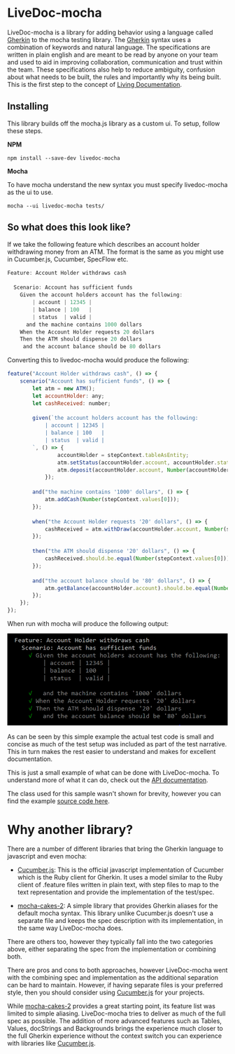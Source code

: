 # LiveDoc-mocha
LiveDoc-mocha is a library for adding behavior using a language called [Gherkin](https://cucumber.io/docs/reference#gherkin) to the mocha testing library. The [Gherkin](https://cucumber.io/docs/reference#gherkin) syntax uses a combination of keywords and natural language. The specifications are written in plain english and are meant to be read by anyone on your team and used to aid in improving collaboration, communication and trust within the team. These specifications also help to reduce ambiguity, confusion about what needs to be built, the rules and importantly why its being built. This is the first step to the concept of [Living Documentation](https://leanpub.com/livingdocumentation).

## Installing
This library builds off the mocha.js library as a custom ui. To setup, follow these steps.

__NPM__
```
npm install --save-dev livedoc-mocha
```

__Mocha__

To have mocha understand the new syntax you must specify livedoc-mocha as the ui to use.
```
mocha --ui livedoc-mocha tests/
```

## So what does this look like?
If we take the following feature which describes an account holder withdrawing money from an ATM. The format is the same as you might use in Cucumber.js, Cucumber, SpecFlow etc.

```js
Feature: Account Holder withdraws cash

  Scenario: Account has sufficient funds
    Given the account holders account has the following:
        | account | 12345 |
        | balance | 100   |
        | status  | valid |
      and the machine contains 1000 dollars
    When the Account Holder requests 20 dollars
    Then the ATM should dispense 20 dollars
     and the account balance should be 80 dollars
```

Converting this to livedoc-mocha would produce the following:

```js
feature("Account Holder withdraws cash", () => {
    scenario("Account has sufficient funds", () => {
        let atm = new ATM();
        let accountHolder: any;
        let cashReceived: number;

        given(`the account holders account has the following:
            | account | 12345 |
            | balance | 100   |
            | status  | valid |
        `, () => {
                accountHolder = stepContext.tableAsEntity;
                atm.setStatus(accountHolder.account, accountHolder.status);
                atm.deposit(accountHolder.account, Number(accountHolder.balance))
            });

        and("the machine contains '1000' dollars", () => {
            atm.addCash(Number(stepContext.values[0]));
        });

        when("the Account Holder requests '20' dollars", () => {
            cashReceived = atm.withDraw(accountHolder.account, Number(stepContext.values[0]));
        });

        then("the ATM should dispense '20' dollars", () => {
            cashReceived.should.be.equal(Number(stepContext.values[0]));
        });

        and("the account balance should be '80' dollars", () => {
            atm.getBalance(accountHolder.account).should.be.equal(Number(stepContext.values[0]));
        });
    });
});
```
When run with mocha will produce the following output:

![Mocha Test Result](docs/images/Feature.PNG)

As can be seen by this simple example the actual test code is small and concise as much of the test setup was included as part of the test narrative. This in turn makes the rest easier to understand and makes for excellent documentation.

This is just a small example of what can be done with LiveDoc-mocha. To understand more of what it can do, check out the [API documentation](docs/API.md).

The class used for this sample wasn't shown for brevity, however you can find the example [source code here](_src/test/Example.ts).

# Why another library?
There are a number of different libraries that bring the Gherkin language to javascript and even mocha:

* [Cucumber.js](https://github.com/cucumber/cucumber-js): This is the official javascript implementation of Cucumber which is the Ruby client for Gherkin. It uses a model similar to the Ruby client of .feature files written in plain text, with step files to map to the text representation and provide the implementation of the test/spec.

* [mocha-cakes-2](https://github.com/iensu/mocha-cakes-2): A simple library that provides Gherkin aliases for the default mocha syntax. This library unlike Cucumber.js doesn't use a separate file and keeps the spec description with its implementation, in the same way LiveDoc-mocha does.

There are others too, however they typically fall into the two categories above, either separating the spec from the implementation or combining both.

There are pros and cons to both approaches, however LiveDoc-mocha went with the combining spec and implementation as the additional separation can be hard to maintain. However, if having separate files is your preferred style, then you should consider using [Cucumber.js](https://github.com/cucumber/cucumber-js) for your projects.

While [mocha-cakes-2](https://github.com/iensu/mocha-cakes-2) provides a great starting point, its feature list was limited to simple aliasing. LiveDoc-mocha tries to deliver as much of the full spec as possible. The addition of more advanced features such as Tables, Values, docStrings and Backgrounds brings the experience much closer to the full Gherkin experience without the context switch you can experience with libraries like [Cucumber.js](https://github.com/cucumber/cucumber-js).